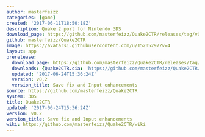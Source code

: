 ```yaml
---
author: masterfeizz
categories: [game]
created: '2017-06-11T18:50:18Z'
description: Quake 2 port for Nintendo 3DS
download_page: https://github.com/masterfeizz/Quake2CTR/releases/tag/v0.2
github: masterfeizz/Quake2CTR
image: https://avatars1.githubusercontent.com/u/15205297?v=4
layout: app
prerelease:
  download_page: https://github.com/masterfeizz/Quake2CTR/releases/tag/v0.2
  downloads: {Quake2CTR.cia: 'https://github.com/masterfeizz/Quake2CTR/releases/download/v0.2/Quake2CTR.cia'}
  updated: '2017-06-24T15:36:24Z'
  version: v0.2
  version_title: Save fix and Input enhancements
source: https://github.com/masterfeizz/Quake2CTR
system: 3DS
title: Quake2CTR
updated: '2017-06-24T15:36:24Z'
version: v0.2
version_title: Save fix and Input enhancements
wiki: https://github.com/masterfeizz/Quake2CTR/wiki
---
```

